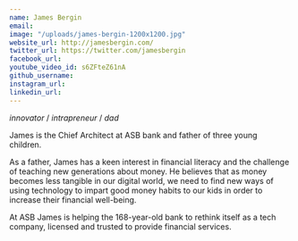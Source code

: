 ```yaml
---
name: James Bergin
email: 
image: "/uploads/james-bergin-1200x1200.jpg"
website_url: http://jamesbergin.com/
twitter_url: https://twitter.com/jamesbergin
facebook_url: 
youtube_video_id: s6ZFteZ61nA
github_username: 
instagram_url: 
linkedin_url: 
---
```


*innovator* / *intrapreneur* / *dad*

James is the Chief Architect at ASB bank and father of three young children.

As a father, James has a keen interest in financial literacy and the challenge of teaching new generations about money. He believes that as money becomes less tangible in our digital world, we need to find new ways of using technology to impart good money habits to our kids in order to increase their financial well-being.

At ASB James is helping the 168-year-old bank to rethink itself as a tech company, licensed and trusted to provide financial services.
